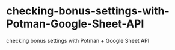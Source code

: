 # checking-bonus-settings-with-Potman-Google-Sheet-API
checking bonus settings with Potman + Google Sheet API
